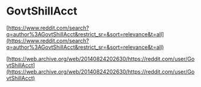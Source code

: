 # GovtShillAcct

[https://www.reddit.com/search?q=author%3AGovtShillAcct&restrict_sr=&sort=relevance&t=all](https://www.reddit.com/search?q=author%3AGovtShillAcct&restrict_sr=&sort=relevance&t=all)

[https://web.archive.org/web/20140824202630/https://reddit.com/user/GovtShillAcct](https://web.archive.org/web/20140824202630/https://reddit.com/user/GovtShillAcct)